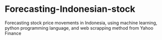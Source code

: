 # Forecasting-Indonesian-stock
Forecasting stock price movements in Indonesia, using machine learning, python programming language, and web scrapping method from Yahoo Finance

